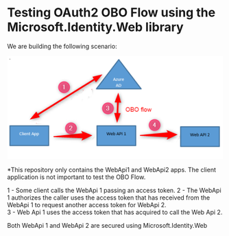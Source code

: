 # Testing OAuth2 OBO Flow using the Microsoft.Identity.Web library

We are building the following scenario:

![Alt Text](https://github.com/karlospn/testing-obo-flow-with-microsoft-identity-web-library/blob/main/docs/obo-flow.png)

*This repository only contains the WebApi1 and WebApi2 apps. The client application is not important to test the OBO Flow.

1 - Some client calls the WebApi 1 passing an access token.
2 - The WebApi 1 authorizes the caller uses the access token that has received from the WebApi 1 to request another access token for WebApi 2.   
3 - Web Api 1 uses the access token that has acquired to call the Web Api 2.   

Both WebApi 1 and WebApi 2 are secured using Microsoft.Identity.Web
